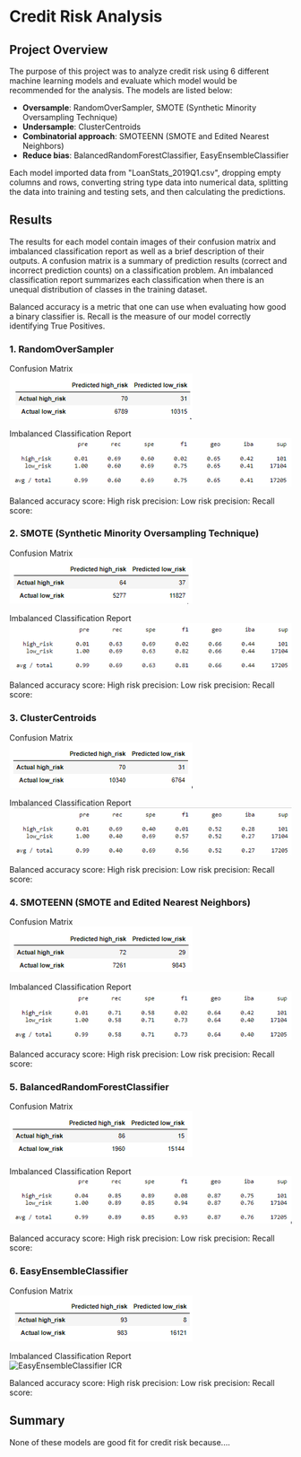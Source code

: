 # Credit Risk Analysis

## Project Overview
The purpose of this project was to analyze credit risk using 6 different machine learning models and evaluate which model would be recommended for the analysis. The models are listed below:<br/>
- **Oversample**: RandomOverSampler, SMOTE (Synthetic Minority Oversampling Technique)
- **Undersample**: ClusterCentroids 
- **Combinatorial approach**: SMOTEENN (SMOTE and Edited Nearest Neighbors)
- **Reduce bias**: BalancedRandomForestClassifier, EasyEnsembleClassifier

Each model imported data from "LoanStats_2019Q1.csv", dropping empty columns and rows, converting string type data into numerical data, splitting the data into training and testing sets, and then calculating the predictions.

## Results
The results for each model contain images of their confusion matrix and imbalanced classification report as well as a brief description of their outputs. A confusion matrix is a summary of prediction results (correct and incorrect prediction counts) on a classification problem. An imbalanced classification report summarizes each classification when there is an unequal distribution of classes in the training dataset.

Balanced accuracy is a metric that one can use when evaluating how good a binary classifier is.
Recall is the measure of our model correctly identifying True Positives.

### 1. RandomOverSampler

Confusion Matrix<br/>
![RandomOverSampler CM](Resources/RandomOverSampler_CM.png)<br/>

Imbalanced Classification Report<br/>
![RandomOverSampler ICR](Resources/RandomOverSampler_ICR.png)<br/>

Balanced accuracy score:
High risk precision:
Low risk precision:
Recall score:

### 2. SMOTE (Synthetic Minority Oversampling Technique)

Confusion Matrix<br/>
![SMOTE CM](Resources/SMOTE_CM.png)<br/>

Imbalanced Classification Report<br/>
![SMOTE ICR](Resources/SMOTE_ICR.png)<br/>

Balanced accuracy score:
High risk precision:
Low risk precision:
Recall score:

### 3. ClusterCentroids

Confusion Matrix<br/>
![ClusterCentroids CM](Resources/ClusterCentroids_CM.png)<br/>

Imbalanced Classification Report<br/>
![ClusterCentroids ICR](Resources/ClusterCentroids_ICR.png)<br/>

Balanced accuracy score:
High risk precision:
Low risk precision:
Recall score:

### 4. SMOTEENN (SMOTE and Edited Nearest Neighbors)

Confusion Matrix<br/>
![SMOTEENN CM](Resources/SMOTEENN_CM.png)<br/>

Imbalanced Classification Report<br/>
![SMOTEENN ICR](Resources/SMOTEENN_ICR.png)<br/>

Balanced accuracy score:
High risk precision:
Low risk precision:
Recall score:

### 5. BalancedRandomForestClassifier

Confusion Matrix<br/>
![BalancedRandomForestClassifier CM](Resources/BalancedRandomForestClassifier_CM.png)<br/>

Imbalanced Classification Report<br/>
![BalancedRandomForestClassifier ICR](Resources/BalancedRandomForestClassifier_ICR.png)<br/>

Balanced accuracy score:
High risk precision:
Low risk precision:
Recall score:

### 6. EasyEnsembleClassifier

Confusion Matrix<br/>
![EasyEnsembleClassifier CM](Resources/EasyEnsembleClassifier_CM.png)<br/>

Imbalanced Classification Report<br/>
![EasyEnsembleClassifier ICR](Resources/daEasyEnsembleClassifier_ICR.png)<br/>

Balanced accuracy score:
High risk precision:
Low risk precision:
Recall score:

## Summary
None of these models are good fit for credit risk because....
